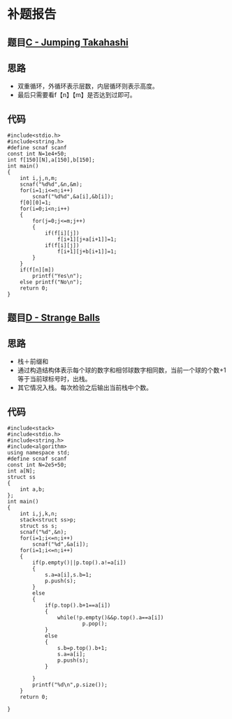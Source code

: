 # 补题报告

## 题目[C - Jumping Takahashi](https://vjudge.csgrandeur.cn/problem/AtCoder-abc240_c)

## 思路

- 双重循环，外循环表示层数，内层循环则表示高度。
- 最后只需要看f【n】【m】是否达到过即可。

## 代码

```
#include<stdio.h>
#include<string.h>
#define scnaf scanf
const int N=1e4+50;
int f[150][N],a[150],b[150];
int main()
{
    int i,j,n,m;
    scnaf("%d%d",&n,&m);
    for(i=1;i<=n;i++)
        scnaf("%d%d",&a[i],&b[i]);
    f[0][0]=1;
    for(i=0;i<n;i++)
    {
        for(j=0;j<=m;j++)
        {
            if(f[i][j])
                f[i+1][j+a[i+1]]=1;
            if(f[i][j])
                f[i+1][j+b[i+1]]=1;
        }
    }
    if(f[n][m])
        printf("Yes\n");
    else printf("No\n");
    return 0;
}
```

## 题目[D - Strange Balls](https://vjudge.csgrandeur.cn/problem/AtCoder-abc240_d)

## 思路

- 栈＋前缀和
- 通过构造结构体表示每个球的数字和相邻球数字相同数，当前一个球的个数+1等于当前球标号时，出栈。
- 其它情况入栈。每次检验之后输出当前栈中个数。

## 代码

```
#include<stack>
#include<stdio.h>
#include<string.h>
#include<algorithm>
using namespace std;
#define scnaf scanf
const int N=2e5+50;
int a[N];
struct ss
{
    int a,b;
};
int main()
{
    int i,j,k,n;
    stack<struct ss>p;
    struct ss s;
    scnaf("%d",&n);
    for(i=1;i<=n;i++)
        scnaf("%d",&a[i]);
    for(i=1;i<=n;i++)
    {
        if(p.empty()||p.top().a!=a[i])
        {
            s.a=a[i],s.b=1;
            p.push(s);
        }
        else
        {
            if(p.top().b+1==a[i])
            {
                while(!p.empty()&&p.top().a==a[i])
                        p.pop();
            }
            else
            {
                s.b=p.top().b+1;
                s.a=a[i];
                p.push(s);
            }

        }
        printf("%d\n",p.size());
    }
    return 0;

}
```

